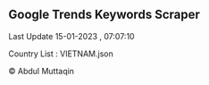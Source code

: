 

## Google Trends Keywords Scraper 
 
Last Update 15-01-2023 , 07:07:10

Country List :
VIETNAM.json



© Abdul Muttaqin 
